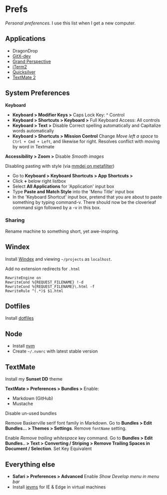 # Prefs

_Personal preferences._ I use this list when I get a new computer.

## Applications

+ DragonDrop
+ [GitX-dev](https://rowanj.github.io/gitx/)
+ [Grand Perspective](http://grandperspectiv.sourceforge.net/)
+ [iTerm2](https://www.iterm2.com/)
+ [Quicksilver](http://qsapp.com/)
+ [TextMate 2](http://macromates.com/)

## System Preferences

**Keyboard**

+ **Keyboard > Modifier Keys >** Caps Lock Key: ^ Control
+ **Keyboard > Shortcuts > Keyboard >** Full Keyboard Access: All controls
+ **Keyboard > Text >** Disable Correct spelling automatically and Capitalize words automatically
+ **Keyboard > Shortcuts > Mission Control** Change _Move left a space_ to `Ctrl + Cmd + Left`, and likewise for right. Resolves conflict with moving by word in Textmate

**Accessibility > Zoom >** Disable _Smooth images_

Disabling pasting with style (via [mmdei on metafilter](http://ask.metafilter.com/187733/OSX-How-to-copy-plaintext-always-everywhere-without-exception#2702700))

+ Go to **Keyboard > Keyboard Shortcuts > App Shortcuts >**
+ Click **+** below right listbox
+ Select **All Applications** for 'Application' input box
+ Type **Paste and Match Style** into the 'Menu Title' input box
+ In the 'Keyboard Shortcut' input box, pretend that you are about to paste something by typing command-v. There should now be the cloverleaf command sign followed by a -v in this box.

### Sharing

Rename machine to something short, yet awe-inspring.

## Windex

Install [Windex](https://github.com/desandro/windex) and viewing `~/projects` as `localhost`.

Add no extension redirects for `.html`

```
RewriteEngine on
RewriteCond %{REQUEST_FILENAME} !-d
RewriteCond %{REQUEST_FILENAME}\.html -f
RewriteRule ^(.*)$ $1.html
```

## Dotfiles

Install [dotfiles](https://github.com/desandro/dotfiles)

## Node

+ Install [nvm](https://github.com/creationix/nvm)
+ Create `~/.nvmrc` with latest stable version

## TextMate

Install my **Sunset DD** theme

**TextMate > Preferences > Bundles >** Enable:

+ Markdown (GitHub)
+ Mustache

Disable un-used bundles

Remove Baskerville serif font family in Markdown. Go to **Bundles > Edit Bundles... > Themes > Settings**. Remove `fontName` setting.

Enable _Remove trailing whitespace_ key command. Go to **Bundles > Edit Bundles.. > Text > Converting / Striping > Remove Trailing Spaces in Document / Selection**. Set Key Equivalent

## Everything else

+ **Safari > Preferences > Advanced** Enable _Show Develop menu in menu bar_
+ Install [ievms](https://github.com/xdissent/ievms) for IE & Edge in virtual machines
